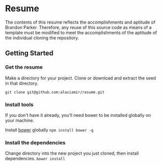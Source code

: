 # Resume

The contents of this resume reflects the accomplishments and aptitude of Brandon Parker. Therefore, any reuse of this source code as means of a template must be modified to meet the accomplishments of the aptitude of the individual cloning the repository.

## Getting Started

### Get the resume
Make a directory for your project.  Clone or download and extract the seed in that directory.
```
git clone git@github.com:alaviamir/resume.git
```

### Install tools
If you don't have it already, you'll need bower to be installed globally on your machine.  

Install [bower](https://bower.io/) globally `npm install bower -g`  

### Install the dependencies
Change directory into the new project you just cloned, then install dependencies.
`bower install`
